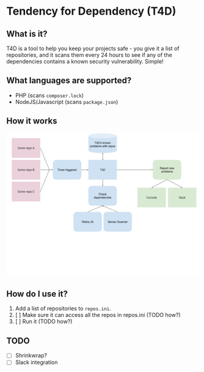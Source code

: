 Tendency for Dependency (T4D)
=============================

What is it?
-----------

T4D is a tool to help you keep your projects safe - you give it a list of repositories, and it scans them every 24 hours to see if any of the dependencies contains a known security vulnerability. Simple!

What languages are supported?
-----------------------------

* PHP (scans `composer.lock`)
* NodeJS/Javascript (scans `package.json`)

How it works
------------

![Rough workflow of T4D](/documentation/img/workflow.png)

How do I use it?
----------------

1. Add a list of repositories to `repos.ini`.
1. [ ] Make sure it can access all the repos in repos.ini (TODO how?)
1. [ ] Run it (TODO how?)

TODO
----

* [ ] Shrinkwrap?
* [ ] Slack integration
